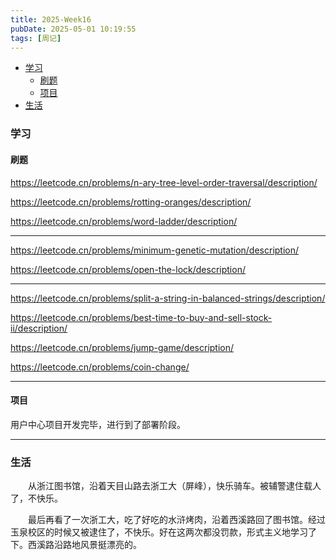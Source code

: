 ```yaml
---
title: 2025-Week16
pubDate: 2025-05-01 10:19:55
tags: [周记]
---
```


- [学习](#%E5%AD%A6%E4%B9%A0)  
  * [刷题](#%E5%88%B7%E9%A2%98)
  * [项目](#%E9%A1%B9%E7%9B%AE)
- [生活](#%E7%94%9F%E6%B4%BB) 

### 学习
#### 刷题
https://leetcode.cn/problems/n-ary-tree-level-order-traversal/description/

https://leetcode.cn/problems/rotting-oranges/description/

https://leetcode.cn/problems/word-ladder/description/

---

https://leetcode.cn/problems/minimum-genetic-mutation/description/

https://leetcode.cn/problems/open-the-lock/description/

---
 
https://leetcode.cn/problems/split-a-string-in-balanced-strings/description/

https://leetcode.cn/problems/best-time-to-buy-and-sell-stock-ii/description/

https://leetcode.cn/problems/jump-game/description/

https://leetcode.cn/problems/coin-change/

---

#### 项目
用户中心项目开发完毕，进行到了部署阶段。

---

### 生活
&emsp;&emsp;从浙江图书馆，沿着天目山路去浙工大（屏峰），快乐骑车。被辅警逮住载人了，不快乐。

&emsp;&emsp;最后再看了一次浙工大，吃了好吃的水浒烤肉，沿着西溪路回了图书馆。经过玉泉校区的时候又被逮住了，不快乐。好在这两次都没罚款，形式主义地学习了下。西溪路沿路地风景挺漂亮的。

